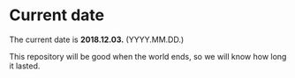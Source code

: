# Current date

The current date is **2018.12.03.** (YYYY.MM.DD.)

This repository will be good when the world ends, so we will know how long it lasted.